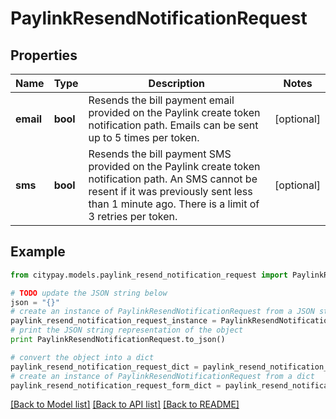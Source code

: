 # PaylinkResendNotificationRequest


## Properties

Name | Type | Description | Notes
------------ | ------------- | ------------- | -------------
**email** | **bool** | Resends the bill payment email provided on the Paylink create token notification path. Emails can be sent up to 5 times per token. | [optional] 
**sms** | **bool** | Resends the bill payment SMS provided on the Paylink create token notification path. An SMS cannot be resent if it was previously sent less than 1 minute ago. There is a limit of 3 retries per token.  | [optional] 

## Example

```python
from citypay.models.paylink_resend_notification_request import PaylinkResendNotificationRequest

# TODO update the JSON string below
json = "{}"
# create an instance of PaylinkResendNotificationRequest from a JSON string
paylink_resend_notification_request_instance = PaylinkResendNotificationRequest.from_json(json)
# print the JSON string representation of the object
print PaylinkResendNotificationRequest.to_json()

# convert the object into a dict
paylink_resend_notification_request_dict = paylink_resend_notification_request_instance.to_dict()
# create an instance of PaylinkResendNotificationRequest from a dict
paylink_resend_notification_request_form_dict = paylink_resend_notification_request.from_dict(paylink_resend_notification_request_dict)
```
[[Back to Model list]](../README.md#documentation-for-models) [[Back to API list]](../README.md#documentation-for-api-endpoints) [[Back to README]](../README.md)



